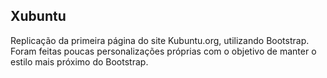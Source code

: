 ## Xubuntu

Replicação da primeira página do site Kubuntu.org, utilizando Bootstrap. Foram feitas poucas personalizações próprias com o objetivo de manter o estilo mais próximo do Bootstrap.